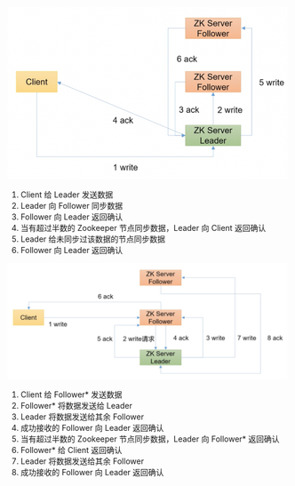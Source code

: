 

![](./images/写入Leader.png)
1. Client 给 Leader 发送数据
2. Leader 向 Follower 同步数据
3. Follower 向 Leader 返回确认
4. 当有超过半数的 Zookeeper 节点同步数据，Leader 向 Client 返回确认
5. Leader 给未同步过该数据的节点同步数据
6. Follower 向 Leader 返回确认

![](./images/写入Follower.png)
1. Client 给 Follower* 发送数据
2. Follower* 将数据发送给 Leader
3. Leader 将数据发送给其余 Follower
4. 成功接收的 Follower 向 Leader 返回确认
5. 当有超过半数的 Zookeeper 节点同步数据，Leader 向 Follower* 返回确认
6. Follower* 给 Client 返回确认
7. Leader 将数据发送给其余 Follower
8. 成功接收的 Follower 向 Leader 返回确认

